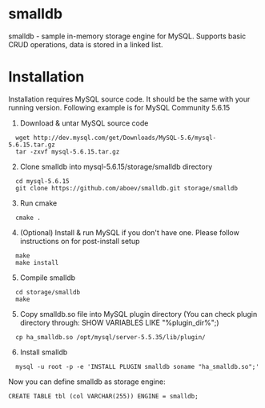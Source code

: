 smalldb
=======

smalldb - sample in-memory storage engine for MySQL.
Supports basic CRUD operations, data is stored in a linked list.

Installation
=======
Installation requires MySQL source code. It should be the same with your running version.
Following example is for MySQL Community 5.6.15

1. Download & untar MySQL source code
```
  wget http://dev.mysql.com/get/Downloads/MySQL-5.6/mysql-5.6.15.tar.gz
  tar -zxvf mysql-5.6.15.tar.gz
```
2. Clone smalldb into mysql-5.6.15/storage/smalldb directory
```
  cd mysql-5.6.15
  git clone https://github.com/aboev/smalldb.git storage/smalldb
```
3. Run cmake
```
  cmake .
```
4. (Optional) Install & run MySQL if you don't have one. Please follow instructions on <a href="http://dev.mysql.com/doc/refman/5.6/en/installing-source-distribution.html"></a> for post-install setup
```
  make
  make install
```
5. Compile smalldb
```
  cd storage/smalldb
  make
```
5. Copy smalldb.so file into MySQL plugin directory (You can check plugin directory through: SHOW VARIABLES LIKE "%plugin_dir%";)
```
  cp ha_smalldb.so /opt/mysql/server-5.5.35/lib/plugin/
```
6. Install smalldb
```
  mysql -u root -p -e 'INSTALL PLUGIN smalldb soname "ha_smalldb.so";'
```

Now you can define smalldb as storage engine:
```
CREATE TABLE tbl (col VARCHAR(255)) ENGINE = smalldb;
```
